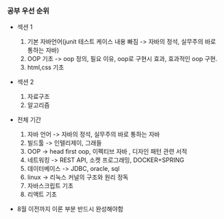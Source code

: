 ### 공부 우선 순위
+ 섹션 1
  1. 기본 자바언어(junit 테스트 케이스 내용 빠짐 -> 자바의 정석, 실무주의 바로 통하는 자바)
  2. OOP 기초 -> oop 정의, 필요 이유, oop로 구현시 효과, 효과적인 oop 구현.
  3. html,css 기초


+ 섹션 2
  1. 자료구조
  2. 알고리즘<br>
+ 전체 기간
  1. 자바 언어 -> 자바의 정석, 실무주의 바로 통하는 자바 
  2. 빌드툴 -> 인텔리제이, 그래들
  3. OOP -> head first oop, 이펙티브 자바 , 디자인 패턴 관련 서적
  4. 네트워킹 -> REST API, 소켓 프로그래밍, DOCKER+SPRING 
  5. 데이터베이스 -> JDBC, oracle, sql
  6. linux -> 리눅스 커널의 구조와 원리 정독
  7. 자바스크립트 기초 
  8. 리액트 기초

+ 8월 이전까지 이론 부분 반드시 완성해야함
